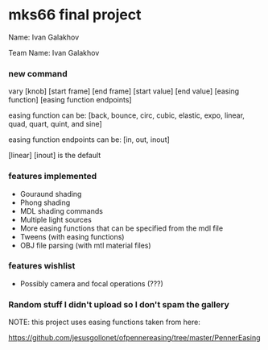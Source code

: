 # mks66 final project

Name: Ivan Galakhov

Team Name: Ivan Galakhov


### new command
vary [knob] [start frame] [end frame] [start value] [end value] [easing function] [easing function endpoints]

easing function can be: [back, bounce, circ, cubic, elastic, expo, linear, quad, quart, quint, and sine]

easing function endpoints can be: [in, out, inout]

[linear] [inout] is the default


### features implemented
* Gouraund shading
* Phong shading
* MDL shading commands
* Multiple light sources
* More easing functions that can be specified from the mdl file
* Tweens (with easing functions)
* OBJ file parsing (with mtl material files)


### features wishlist
* Possibly camera and focal operations (???)


### Random stuff I didn't upload so I don't spam the gallery


NOTE: this project uses easing functions taken from here:

https://github.com/jesusgollonet/ofpennereasing/tree/master/PennerEasing
